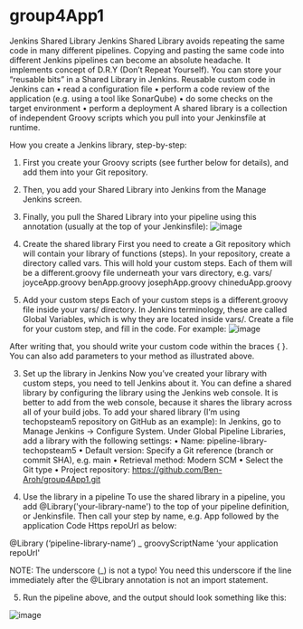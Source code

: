# group4App1
Jenkins Shared Library
Jenkins Shared Library avoids repeating the same code in many different pipelines. Copying and pasting the same code into different Jenkins pipelines can become an absolute headache. It implements concept of D.R.Y (Don’t Repeat Yourself).
You can store your “reusable bits” in a Shared Library in Jenkins.
Reusable custom code in Jenkins can
•	read a configuration file
•	perform a code review of the application (e.g. using a tool like SonarQube)
•	do some checks on the target environment
•	perform a deployment
A shared library is a collection of independent Groovy scripts which you pull into your Jenkinsfile at runtime.

How you create a Jenkins library, step-by-step:
1.	First you create your Groovy scripts (see further below for details), and add them into your Git repository.
2.	Then, you add your Shared Library into Jenkins from the Manage Jenkins screen.
3.	Finally, you pull the Shared Library into your pipeline using this annotation (usually at the top of your Jenkinsfile):
 ![image](https://user-images.githubusercontent.com/127508807/231302567-c41f2911-d3a7-46bf-a306-93a3ce51eb22.png)

 
1.	Create the shared library
First you need to create a Git repository which will contain your library of functions (steps). 
In your repository, create a directory called vars. This will hold your custom steps. Each of them will be a different.groovy file underneath your vars directory, e.g.
vars/
    joyceApp.groovy
    benApp.groovy
    josephApp.groovy
    chineduApp.groovy

2.	Add your custom steps
Each of your custom steps is a different.groovy file inside your vars/ directory. In Jenkins terminology, these are called Global Variables, which is why they are located inside vars/.
Create a file for your custom step, and fill in the code. For example:
![image](https://user-images.githubusercontent.com/127508807/231302395-d6337d88-634b-4bda-9c93-57e7fb673036.png)

 
After writing that, you should write your custom code within the braces { }. You can also add parameters to your method as illustrated above.

3.	Set up the library in Jenkins
Now you’ve created your library with custom steps, you need to tell Jenkins about it.
You can define a shared library by configuring the library using the Jenkins web console. It is better to add from the web console, because it shares the library across all of your build jobs.
To add your shared library (I’m using techopsteam5 repository on GitHub as an example):
In Jenkins, go to Manage Jenkins → Configure System. Under Global Pipeline Libraries, add a library with the following settings:
•	Name: pipeline-library-techopsteam5
•	Default version: Specify a Git reference (branch or commit SHA), e.g. main
•	Retrieval method: Modern SCM
•	Select the Git type
•	Project repository:  https://github.com/Ben-Aroh/group4App1.git

4.	Use the library in a pipeline
To use the shared library in a pipeline, you add @Library('your-library-name') to the top of your pipeline definition, or Jenkinsfile. Then call your step by name, e.g. App followed by the application Code Https repoUrl as below:

@Library (‘pipeline-library-name’) _
groovyScriptName ‘your application repoUrl'

NOTE: The underscore (_) is not a typo! You need this underscore if the line immediately after the @Library annotation is not an import statement.

5.	Run the pipeline above, and the output should look something like this:
 
 ![image](https://user-images.githubusercontent.com/127508807/231302265-c0e00b3b-398e-4444-9a69-12aaa4438a27.png)

